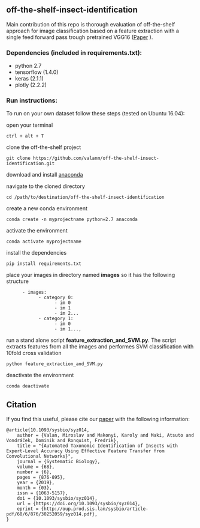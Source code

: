 ## off-the-shelf-insect-identification
Main contribution of this repo is thorough evaluation of off-the-shelf approach for image classification based on a feature extraction with a single feed forward pass trough pretrained VGG16 ([Paper](https://academic.oup.com/sysbio/article/68/6/876/5368535) ).

### Dependencies (included in requirements.txt):
* python 2.7
* tensorflow (1.4.0)
* keras (2.1.1)
* plotly (2.2.2)

### Run instructions:
To run on your own dataset follow these steps (tested on Ubuntu 16.04):

open your terminal
```console
ctrl + alt + T
```


clone the off-the-shelf project
```console
git clone https://github.com/valanm/off-the-shelf-insect-identification.git
```

download and install [anaconda](https://www.anaconda.com/distribution/)

navigate to the cloned directory 
```console
cd /path/to/destination/off-the-shelf-insect-identification
```

create a new conda environment
```console
conda create -n myprojectname python=2.7 anaconda
```

activate the environment
```console
conda activate myprojectname
```

install the dependencies 
```console
pip install requirements.txt
```

place your images in directory named **images** so it has the following structure
```console
      - images:
            - category 0:
                  - im 0
                  - im 1
                  - im 2...
            - category 1:
                  - im 0
                  - im 1...,
```

run a stand alone script **feature_extraction_and_SVM.py**. The script extracts features from all the images and performes SVM classification with 10fold cross validation
```console
python feature_extraction_and_SVM.py
```

deactivate the environment
```console
conda deactivate
```

## Citation
If you find this useful, please cite our [paper](https://academic.oup.com/sysbio/article/68/6/876/5368535) with the following information:
```
@article{10.1093/sysbio/syz014,
    author = {Valan, Miroslav and Makonyi, Karoly and Maki, Atsuto and Vondráček, Dominik and Ronquist, Fredrik},
    title = "{Automated Taxonomic Identification of Insects with Expert-Level Accuracy Using Effective Feature Transfer from Convolutional Networks}",
    journal = {Systematic Biology},
    volume = {68},
    number = {6},
    pages = {876-895},
    year = {2019},
    month = {03},
    issn = {1063-5157},
    doi = {10.1093/sysbio/syz014},
    url = {https://doi.org/10.1093/sysbio/syz014},
    eprint = {http://oup.prod.sis.lan/sysbio/article-pdf/68/6/876/30252059/syz014.pdf},
}
```


